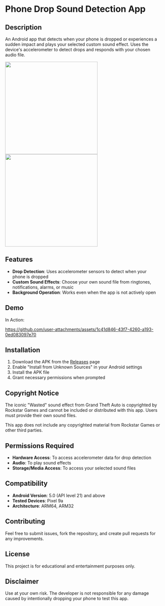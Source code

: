 # Phone Drop Sound Detection App


## Description

An Android app that detects when your phone is dropped or experiences a sudden impact and plays your selected custom sound effect. Uses the device's accelerometer to detect drops and responds with your chosen audio file.

<img src="https://github.com/user-attachments/assets/92d0afde-9bd3-4986-8cc5-75f3718b6e4a" width="300">
<img src="https://github.com/user-attachments/assets/baa9f0ce-2cb7-43f6-9871-4dad7d659ea5" width="300" style="vertical-align: top;">


## Features

- **Drop Detection**: Uses accelerometer sensors to detect when your phone is dropped
- **Custom Sound Effects**: Choose your own sound file from ringtones, notifications, alarms, or music
- **Background Operation**: Works even when the app is not actively open

## Demo

In Action:

https://github.com/user-attachments/assets/1c41d846-43f7-4260-a193-0ed083097e70

## Installation

1. Download the APK from the [Releases](../../releases) page
2. Enable "Install from Unknown Sources" in your Android settings
3. Install the APK file
4. Grant necessary permissions when prompted
## Copyright Notice

 The iconic "Wasted" sound effect from Grand Theft Auto is copyrighted by Rockstar Games and cannot be included or distributed with this app. Users must provide their own sound files. 

This app does not include any copyrighted material from Rockstar Games or other third parties.

## Permissions Required

- **Hardware Access**: To access accelerometer data for drop detection
- **Audio**: To play sound effects
- **Storage/Media Access**: To access your selected sound files

## Compatibility

- **Android Version**: 5.0 (API level 21) and above
- **Tested Devices**: Pixel 9a
- **Architecture**: ARM64, ARM32

## Contributing

Feel free to submit issues, fork the repository, and create pull requests for any improvements.

## License

This project is for educational and entertainment purposes only.

## Disclaimer

Use at your own risk. The developer is not responsible for any damage caused by intentionally dropping your phone to test this app.
